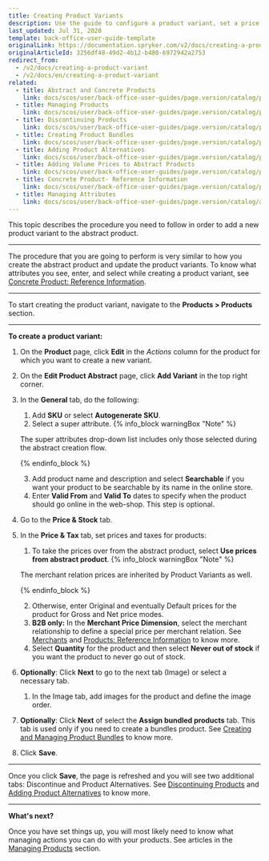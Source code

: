 ```yaml
---
title: Creating Product Variants
description: Use the guide to configure a product variant, set a price and validity period, make it searchable on the website, and more
last_updated: Jul 31, 2020
template: back-office-user-guide-template
originalLink: https://documentation.spryker.com/v2/docs/creating-a-product-variant
originalArticleId: 3256df48-49d2-4b12-b480-6972942a2753
redirect_from:
  - /v2/docs/creating-a-product-variant
  - /v2/docs/en/creating-a-product-variant
related:
  - title: Abstract and Concrete Products
    link: docs/scos/user/back-office-user-guides/page.version/catalog/products/abstract-and-concrete-products.html
  - title: Managing Products
    link: docs/scos/user/back-office-user-guides/page.version/catalog/products/managing-products/managing-products.html
  - title: Discontinuing Products
    link: docs/scos/user/back-office-user-guides/page.version/catalog/products/managing-products/discontinuing-products.html
  - title: Creating Product Bundles
    link: docs/scos/user/back-office-user-guides/page.version/catalog/products/abstract-products/creating-product-bundles.html
  - title: Adding Product Alternatives
    link: docs/scos/user/back-office-user-guides/page.version/catalog/products/managing-products/adding-product-alternatives.html
  - title: Adding Volume Prices to Abstract Products
    link: docs/scos/user/back-office-user-guides/page.version/catalog/products/abstract-products/adding-volume-prices-to-abstract-products.html
  - title: Concrete Product- Reference Information
    link: docs/scos/user/back-office-user-guides/page.version/catalog/products/references/concrete-product-reference-information.html
  - title: Managing Attributes
    link: docs/scos/user/back-office-user-guides/page.version/catalog/attributes/managing-product-attributes.html
---
```


This topic describes the procedure you need to follow in order to add a new product variant to the abstract product.
***
The procedure that you are going to perform is very similar to how you create the abstract product and update the product variants.
To know what attributes you see, enter, and select while creating a product variant, see [Concrete Product: Reference Information](/docs/scos/user/back-office-user-guides/{{page.version}}/catalog/products/references/concrete-product-reference-information.html).
***

To start creating the product variant, navigate to the **Products > Products** section.

***

**To create a product variant:**
1. On the **Product** page, click **Edit** in the _Actions_ column for the product for which you want to create a new variant.
2. On the **Edit Product Abstract** page, click **Add Variant** in the top right corner.
3. In the **General** tab, do the following:
   1. Add **SKU** or select **Autogenerate SKU**.
   2. Select a super attribute.
    {% info_block warningBox "Note" %}
    
    The super attributes drop-down list includes only those selected during the abstract creation flow.
    
    {% endinfo_block %}

   3. Add product name and description and select **Searchable** if you want your product to be searchable by its name in the online store.
   4. Enter **Valid From** and **Valid To** dates to specify when the product should go online in the web-shop. This step is optional.
4. Go to the **Price & Stock** tab.
5. In the **Price & Tax** tab, set prices and taxes for products:
   1. To take the prices over from the abstract product, select **Use prices from abstract product**.
    {% info_block warningBox "Note" %}
    
    The merchant relation prices are inherited by Product Variants as well.
    
    {% endinfo_block %}

   2. Otherwise, enter Original and eventually Default prices for the product for Gross and Net price modes.
   3. **B2B only:** In the **Merchant Price Dimension**, select the merchant relationship to define a special price per merchant relation. See [Merchants](/docs/scos/user/back-office-user-guides/{{page.version}}/marketplace/marketplace.html) and [Products: Reference Information](/docs/scos/user/back-office-user-guides/{{page.version}}/catalog/products/references/products-reference-information.html) to know more.
   4. Select **Quantity** for the product and then select **Never out of stock** if you want the product to never go out of stock.
6. **Optionally**: Click **Next** to go to the next tab (Image) or select a necessary tab.
   1. In the Image tab, add images for the product and define the image order.
7. **Optionally**: Click **Next** of select the **Assign bundled products** tab. This tab is used only if you need to create a bundles product. See [Creating and Managing Product Bundles](/docs/scos/user/back-office-user-guides/{{page.version}}/products/products/managing-products/creating-and-managing-product-bundles.html) to know more.
8. Click **Save**.
   
***

Once you click **Save**, the page is refreshed and you will see two additional tabs: Discontinue and Product Alternatives. See  [Discontinuing Products](/docs/scos/user/back-office-user-guides/{{page.version}}/catalog/products/managing-products/discontinuing-products.html) and [Adding Product Alternatives](/docs/scos/user/back-office-user-guides/{{page.version}}/products/products/managing-products/adding-product-alternatives.html) to know more.

***

**What's next?**

Once you have set things up, you will most likely need to know what managing actions you can do with your products. See articles in the [Managing Products](/docs/scos/user/back-office-user-guides/{{page.version}}/catalog/products/managing-products/managing-products.html) section.

